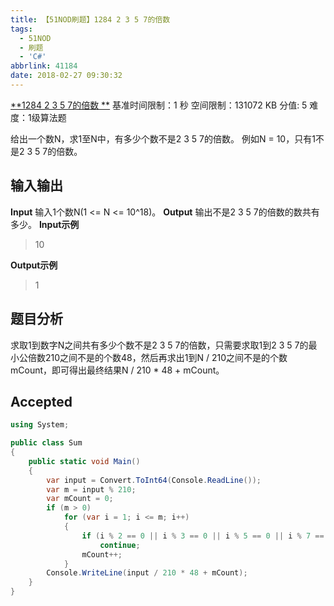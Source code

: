 ```yaml
---
title: 【51NOD刷题】1284 2 3 5 7的倍数
tags:
  - 51NOD
  - 刷题
  - 'C#'
abbrlink: 41184
date: 2018-02-27 09:30:32
---
```

[**1284 2 3 5 7的倍数  **](http://www.51nod.com/onlineJudge/questionCode.html#!problemId=1284)
基准时间限制：1 秒 空间限制：131072 KB 分值: 5 难度：1级算法题

给出一个数N，求1至N中，有多少个数不是2 3 5 7的倍数。 例如N = 10，只有1不是2 3 5 7的倍数。
<!--more-->
## 输入输出
**Input**
输入1个数N(1 <= N <= 10^18)。
**Output**
输出不是2 3 5 7的倍数的数共有多少。
**Input示例**
>10

**Output示例**
>1

## 题目分析
求取1到数字N之间共有多少个数不是2 3 5 7的倍数，只需要求取1到2 3 5 7的最小公倍数210之间不是的个数48，然后再求出1到N / 210之间不是的个数mCount，即可得出最终结果N / 210 * 48 + mCount。
## Accepted
```csharp
using System;

public class Sum
{
    public static void Main()
    {
        var input = Convert.ToInt64(Console.ReadLine());
        var m = input % 210;
        var mCount = 0;
        if (m > 0)
            for (var i = 1; i <= m; i++)
            {
                if (i % 2 == 0 || i % 3 == 0 || i % 5 == 0 || i % 7 == 0)
                    continue;
                mCount++;
            }
        Console.WriteLine(input / 210 * 48 + mCount);
    }
}
```